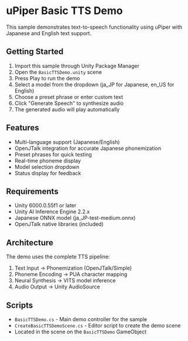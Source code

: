 # uPiper Basic TTS Demo

This sample demonstrates text-to-speech functionality using uPiper with Japanese and English text support.

## Getting Started

1. Import this sample through Unity Package Manager
2. Open the `BasicTTSDemo.unity` scene
3. Press Play to run the demo
4. Select a model from the dropdown (ja_JP for Japanese, en_US for English)
5. Choose a preset phrase or enter custom text
6. Click "Generate Speech" to synthesize audio
7. The generated audio will play automatically

## Features

- Multi-language support (Japanese/English)
- OpenJTalk integration for accurate Japanese phonemization
- Preset phrases for quick testing
- Real-time phoneme display
- Model selection dropdown
- Status display for feedback

## Requirements

- Unity 6000.0.55f1 or later
- Unity AI Inference Engine 2.2.x
- Japanese ONNX model (ja_JP-test-medium.onnx)
- OpenJTalk native libraries (included)

## Architecture

The demo uses the complete TTS pipeline:
1. Text Input → Phonemization (OpenJTalk/Simple)
2. Phoneme Encoding → PUA character mapping
3. Neural Synthesis → VITS model inference
4. Audio Output → Unity AudioSource

## Scripts

- `BasicTTSDemo.cs` - Main demo controller for the sample
- `CreateBasicTTSDemoScene.cs` - Editor script to create the demo scene
- Located in the scene on the `BasicTTSDemo` GameObject